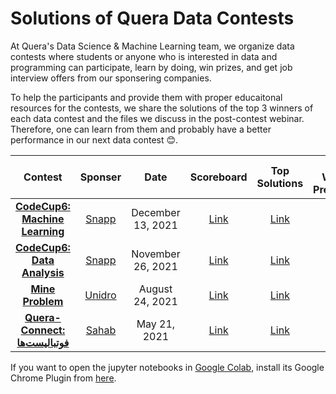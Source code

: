 # Solutions of Quera Data Contests

At Quera's Data Science & Machine Learning team, we organize data contests where students or anyone who is interested in data and programming can participate, learn by doing, win prizes, and get job interview offers from our sponsering companies.

To help the participants and provide them with proper educaitonal resources for the contests, we share the solutions of the top 3 winners of each data contest and the files we discuss in the post-contest webinar. Therefore, one can learn from them and probably have a better performance in our next data contest :blush:.

<center>

| Contest | Sponser | Date | Scoreboard | Top Solutions | First Winner's Presentation | Webinar Files | Webinar Video |
|:-------:|:-------:|:----:|:----------:|:-------------:|:---------------------------:|:-------------:|:-------------:|
| [**CodeCup6: Machine Learning**](https://quera.ir/contest/assignments/35056/problems) | [Snapp](https://snapp.ir) | December 13, 2021 | [Link](https://quera.ir/contest/assignments/35056/scoreboard) | [Link](https://github.com/QueraTeam/data-contests/tree/main/contests/codecup6_machine_learning) | - | [Link](https://github.com/QueraTeam/data-contests/tree/main/contests/codecup6_machine_learning/webinar) | [Link](https://www.aparat.com/v/Ckyq3) |
| [**CodeCup6: Data Analysis**](https://quera.ir/contest/assignments/35055/problems) | [Snapp](https://snapp.ir) | November 26, 2021 | [Link](https://quera.ir/contest/assignments/35055/scoreboard) | [Link](https://github.com/QueraTeam/data-contests/tree/main/contests/codecup6_data_analysis) | - | [Link](https://github.com/QueraTeam/data-contests/tree/main/contests/codecup6_data_analysis/webinar) | [Link](https://www.aparat.com/v/hEf5R) |
| [**Mine Problem**](https://quera.ir/contest/assignments/31720/problems) | [Unidro](https://unidro.ir) | August 24, 2021 | [Link](https://quera.ir/contest/assignments/31720/scoreboard) | [Link](https://github.com/QueraTeam/data-contests/tree/main/contests/mine_problem) | [Link](https://www.youtube.com/watch?v=Bmnps7ylJR8&list=PLMmq3JcujRN28T8ZSzrvrQ0gNAi4kc4mJ) | [Link](https://github.com/QueraTeam/data-contests/tree/main/contests/mine_problem/webinar) | [Link](https://www.youtube.com/watch?v=Mc5YP0Z8nmM) |
| [**Quera-Connect: فوتبالیست‌ها**](https://quera.ir/contest/assignments/28792/problems) | [Sahab](https://www.sahab.ir) | May 21, 2021 | [Link](https://quera.ir/contest/assignments/28792/scoreboard) | [Link](https://github.com/QueraTeam/data-contests/tree/main/contests/footballers) | - | [Link](https://github.com/QueraTeam/data-contests/tree/main/contests/footballers/webinar) |[Link](https://www.aparat.com/v/LyM5E) |

</center>

If you want to open the jupyter notebooks in [Google Colab](https://research.google.com/colaboratory/), install its Google Chrome Plugin from [here](https://chrome.google.com/webstore/detail/open-in-colab/iogfkhleblhcpcekbiedikdehleodpjo?hl=en).
